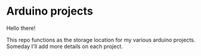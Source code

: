 # Arduino projects

Hello there!

This repo functions as the storage location for my various arduino projects.
Someday I'll add more details on each project.
